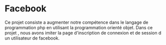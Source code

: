 # Facebook
Ce projet consiste a augmenter notre compétence dans le langage de programmation php en utilisant la programmation orienté objet. Dans ce projet , nous avons imiter la page d'inscription de connexion et de session d un utilisateur de facebook. 
